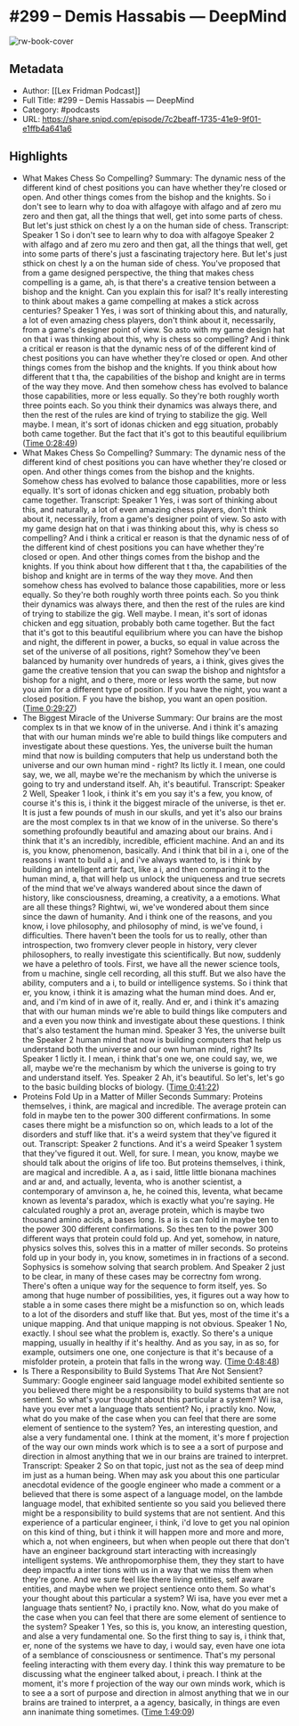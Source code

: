 # #299 – Demis Hassabis —  DeepMind

![rw-book-cover](https://images.weserv.nl/?url=https%3A%2F%2Flexfridman.com%2Fwordpress%2Fwp-content%2Fuploads%2Fpowerpress%2Fartwork_3000-230.png&w=100&h=100)

## Metadata
- Author: [[Lex Fridman Podcast]]
- Full Title: #299 – Demis Hassabis —  DeepMind
- Category: #podcasts
- URL: https://share.snipd.com/episode/7c2beaff-1735-41e9-9f01-e1ffb4a641a6

## Highlights
- What Makes Chess So Compelling?
  Summary:
  The dynamic ness of the different kind of chest positions you can have whether they're closed or open. And other things comes from the bishop and the knights. So i don't see to learn why to doa with alfagoye with alfago and af zero mu zero and then gat, all the things that well, get into some parts of chess. But let's just sthick on chest ly a on the human side of chess.
  Transcript:
  Speaker 1
  So i don't see to learn why to doa with alfagoye
  Speaker 2
  with alfago and af zero mu zero and then gat, all the things that well, get into some parts of there's just a fascinating trajectory here. But let's just sthick on chest ly a on the human side of chess. You've proposed that from a game designed perspective, the thing that makes chess compelling is a game, ah, is that there's a creative tension between a bishop and the knight. Can you explain this for isal? It's really interesting to think about makes a game compelling at makes a stick across centuries?
  Speaker 1
  Yes, i was sort of thinking about this, and naturally, a lot of even amazing chess players, don't think about it, necessarily, from a game's designer point of view. So asto with my game design hat on that i was thinking about this, why is chess so compelling? And i think a critical er reason is that the dynamic ness of of the different kind of chest positions you can have whether they're closed or open. And other things comes from the bishop and the knights. If you think about how different that t tha, the capabilities of the bishop and knight are in terms of the way they move. And then somehow chess has evolved to balance those capabilities, more or less equally. So they're both roughly worth three points each. So you think their dynamics was always there, and then the rest of the rules are kind of trying to stabilize the gig. Well maybe. I mean, it's sort of idonas chicken and egg situation, probably both came together. But the fact that it's got to this beautiful equilibrium ([Time 0:28:49](https://share.snipd.com/snip/f4d27313-d52a-4174-8f5f-1646259ca2d4))
- What Makes Chess So Compelling?
  Summary:
  The dynamic ness of the different kind of chest positions you can have whether they're closed or open. And other things comes from the bishop and the knights. Somehow chess has evolved to balance those capabilities, more or less equally. It's sort of idonas chicken and egg situation, probably both came together.
  Transcript:
  Speaker 1
  Yes, i was sort of thinking about this, and naturally, a lot of even amazing chess players, don't think about it, necessarily, from a game's designer point of view. So asto with my game design hat on that i was thinking about this, why is chess so compelling? And i think a critical er reason is that the dynamic ness of of the different kind of chest positions you can have whether they're closed or open. And other things comes from the bishop and the knights. If you think about how different that t tha, the capabilities of the bishop and knight are in terms of the way they move. And then somehow chess has evolved to balance those capabilities, more or less equally. So they're both roughly worth three points each. So you think their dynamics was always there, and then the rest of the rules are kind of trying to stabilize the gig. Well maybe. I mean, it's sort of idonas chicken and egg situation, probably both came together. But the fact that it's got to this beautiful equilibrium where you can have the bishop and night, the different in power, a bucks, so equal in value across the set of the universe of all positions, right? Somehow they've been balanced by humanity over hundreds of years, a i think, gives gives the game the creative tension that you can swap the bishop and nightsfor a bishop for a night, and o there, more or less worth the same, but now you aim for a different type of position. If you have the night, you want a closed position. F you have the bishop, you want an open position. ([Time 0:29:27](https://share.snipd.com/snip/ddfb7552-3734-474a-a2a3-8fd88a059036))
- The Biggest Miracle of the Universe
  Summary:
  Our brains are the most complex ts in that we know of in the universe. And i think it's amazing that with our human minds we're able to build things like computers and investigate about these questions. Yes, the universe built the human mind that now is building computers that help us understand both the universe and our own human mind - right? Its lictly it. I mean, one could say, we, we all, maybe we're the mechanism by which the universe is going to try and understand itself. Ah, it's beautiful.
  Transcript:
  Speaker 2
  Well,
  Speaker 1
  look, i think it's em you say it's a few, you know, of course it's this is, i think it the biggest miracle of the universe, is thet er. It is just a few pounds of mush in our skulls, and yet it's also our brains are the most complex ts in that we know of in the universe. So there's something profoundly beautiful and amazing about our brains. And i think that it's an incredibly, incredible, efficient machine. And an and its is, you know, phenomenon, basically. And i think that bil in a i, one of the reasons i want to build a i, and i've always wanted to, is i think by building an intelligent artir fact, like a i, and then comparing it to the human mind, a, that will help us unlock the uniqueness and true secrets of the mind that we've always wandered about since the dawn of history, like consciousness, dreaming, a creativity, a a emotions. What are all these things? Rightwi, wi, we've wondered about them since since the dawn of humanity. And i think one of the reasons, and you know, i love philosophy, and philosophy of mind, is we've found, i difficulties. There haven't been the tools for us to really, other than introspection, two fromvery clever people in history, very clever philosophers, to really investigate this scientifically. But now, suddenly we have a pelethro of tools. First, we have all the newer science tools, from u machine, single cell recording, all this stuff. But we also have the ability, computers and a i, to build or intelligence systems. So i think that er, you know, i think it is amazing what the human mind does. And er, and, and i'm kind of in awe of it, really. And er, and i think it's amazing that with our human minds we're able to build things like computers and and a even you now think and investigate about these questions. I think that's also testament the human mind.
  Speaker 3
  Yes, the universe built the
  Speaker 2
  human mind that now is building computers that help us understand both the universe and our own human mind, right? Its
  Speaker 1
  lictly it. I mean, i think that's one we, one could say, we, we all, maybe we're the mechanism by which the universe is going to try and understand itself. Yes.
  Speaker 2
  Ah, it's beautiful. So let's, let's go to the basic building blocks of biology. ([Time 0:41:22](https://share.snipd.com/snip/c7ae5309-c753-40b0-ae70-8371b384ba44))
- Proteins Fold Up in a Matter of Miller Seconds
  Summary:
  Proteins themselves, i think, are magical and incredible. The average protein can fold in maybe ten to the power 300 different confirmations. In some cases there might be a misfunction so on, which leads to a lot of the disorders and stuff like that. it's a weird system that they've figured it out.
  Transcript:
  Speaker 2
  functions. And it's a weird
  Speaker 1
  system that they've figured it out. Well, for sure. I mean, you know, maybe we should talk about the origins of life too. But proteins themselves, i think, are magical and incredible. A a, as i said, little little bionana machines and ar and, and actually, leventa, who is another scientist, a contemporary of amvinson a, he, he coined this, leventa, what became known as leventa's paradox, which is exactly what you're saying. He calculated roughly a prot an, average protein, which is maybe two thousand amino acids, a bases long. Is a is is can fold in maybe ten to the power 300 different confirmations. So thes ten to the power 300 different ways that protein could fold up. And yet, somehow, in nature, physics solves this, solves this in a matter of miller seconds. So proteins fold up in your body in, you know, sometimes in in fractions of a second. Sophysics is somehow solving that search problem. And
  Speaker 2
  just to be clear, in many of these cases may be correctny fom wrong. There's often a unique way for the sequence to form itself, yes. So among that huge number of possibilities, yes, it figures out a way how to stable a in some cases there might be a misfunction so on, which leads to a lot of the disorders and stuff like that. But yes, most of the time it's a unique mapping. And that unique mapping is not obvious.
  Speaker 1
  No, exactly. I shoul see what the problem is, exactly. So there's a unique mapping, usually in healthy if it's healthy. And as you say, in as so, for example, outsimers one one, one conjecture is that it's because of a misfolder protein, a protein that falls in the wrong way. ([Time 0:48:48](https://share.snipd.com/snip/8e23a300-b5c6-4ad0-9d32-5c3922ccbed3))
- Is There a Responsibility to Build Systems That Are Not Sensient?
  Summary:
  Google engineer said language model exhibited sentiente so you believed there might be a responsibility to build systems that are not sentient. So what's your thought about this particular a system? Wi isa, have you ever met a language thats sentient? No, i practily kno. Now, what do you make of the case when you can feel that there are some element of sentience to the system? Yes, an interesting question, and alse a very fundamental one. I think at the moment, it's more f projection of the way our own minds work which is to see a a sort of purpose and direction in almost anything that we in our brains are trained to interpret.
  Transcript:
  Speaker 2
  So on that topic, just not as the sea of deep mind im just as a human being. When may ask you about this one particular anecdotal evidence of the google engineer who made a comment or a believed that there is some aspect of a language model, on the lambde language model, that exhibited sentiente so you said you believed there might be a responsibility to build systems that are not sentient. And this experience of a particular engineer, i think, i'd love to get you nal opinion on this kind of thing, but i think it will happen more and more and more, which a, not when engineers, but when when people out there that don't have an engineer background start interacting with increasingly intelligent systems. We anthropomorphise them, they they start to have deep impactfu a inter tions with us in a way that we miss them when they're gone. And we sure feel like there living entities, self aware entities, and maybe when we project sentience onto them. So what's your thought about this particular a system? Wi isa, have you ever met a language thats sentient? No, i practily kno. Now, what do you make of the case when you can feel that there are some element of sentience to the system?
  Speaker 1
  Yes, so this is, you know, an interesting question, and alse a very fundamental one. So the first thing to say is, i think that, er, none of the systems we have to day, i would say, even have one iota of a semblance of consciousness or sentimence. That's my personal feeling interacting with them every day. I think this way premature to be discussing what the engineer talked about, i preach. I think at the moment, it's more f projection of the way our own minds work, which is to see a a sort of purpose and direction in almost anything that we in our brains are trained to interpret, a a agency, basically, in things are even ann inanimate thing sometimes. ([Time 1:49:09](https://share.snipd.com/snip/61db6aed-d827-432b-b345-9a4b70199069))
